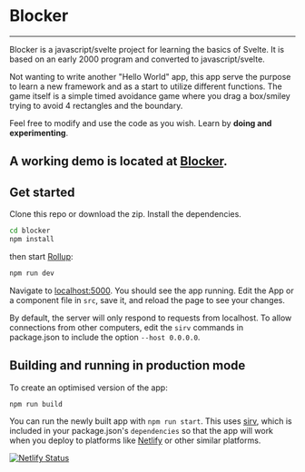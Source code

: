 # Blocker
---

Blocker is a javascript/svelte project for learning the basics of Svelte.
It is based on an early 2000 program and converted to javascript/svelte.

Not wanting to write another "Hello World" app, this app serve the purpose to learn a new framework and as a start to utilize different functions.
The game itself is a simple timed avoidance game where you drag a box/smiley trying to avoid 4 rectangles and the boundary.

Feel free to modify and use the code as you wish. Learn by **doing and experimenting**.

A working demo is located at [Blocker](https://happy-jones-2a6de0.netlify.app/).
---

## Get started

Clone this repo or download the zip.
Install the dependencies.

```bash
cd blocker
npm install
```

then start [Rollup](https://rollupjs.org):

```bash
npm run dev
```

Navigate to [localhost:5000](http://localhost:5000). You should see the app running. Edit the App or a component file in `src`, save it, and reload the page to see your changes.

By default, the server will only respond to requests from localhost. To allow connections from other computers, edit the `sirv` commands in package.json to include the option `--host 0.0.0.0`.

## Building and running in production mode

To create an optimised version of the app:

```bash
npm run build
```

You can run the newly built app with `npm run start`. This uses [sirv](https://github.com/lukeed/sirv), which is included in your package.json's `dependencies` so that the app will work when you deploy to platforms like [Netlify](https://www.netlify.com/) or other similar platforms.

[![Netlify Status](https://api.netlify.com/api/v1/badges/adacc8f2-d6bf-4620-87d2-1c828a6164ff/deploy-status)](https://app.netlify.com/sites/happy-jones-2a6de0/deploys)
